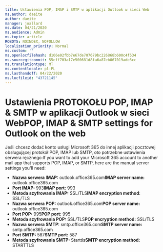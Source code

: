 ```yaml
---
title: Ustawienia POP, IMAP i SMTP w aplikacji Outlook w sieci Web
ms.author: daeite
author: daeite
manager: joallard
ms.date: 04/21/2020
ms.audience: Admin
ms.topic: article
ROBOTS: NOINDEX, NOFOLLOW
localization_priority: Normal
ms.custom: ''
ms.openlocfilehash: d106e02fbb7e67de707679bc226868b600c4f534
ms.sourcegitcommit: 55eff703a17e500681d8fa6a87eb067019ade3cc
ms.translationtype: MT
ms.contentlocale: pl-PL
ms.lasthandoff: 04/22/2020
ms.locfileid: "43721145"
---
```

# <a name="pop-imap--smtp-settings-for-outlook-on-the-web"></a><span data-ttu-id="7fe2f-102">Ustawienia PROTOKOŁU POP, IMAP & SMTP w aplikacji Outlook w sieci Web</span><span class="sxs-lookup"><span data-stu-id="7fe2f-102">POP, IMAP & SMTP settings for Outlook on the web</span></span>

<span data-ttu-id="7fe2f-103">Jeśli chcesz dodać konto usługi Microsoft 365 do innej aplikacji pocztowej obsługującej protokół POP, IMAP lub SMTP, oto potrzebne ustawienia serwera ręcznego:</span><span class="sxs-lookup"><span data-stu-id="7fe2f-103">If you want to add your Microsoft 365 account to another mail app that supports POP, IMAP, or SMTP, here are the manual server settings you'll need:</span></span>
  
- <span data-ttu-id="7fe2f-104">**Nazwa serwera IMAP:** outlook.office365.com</span><span class="sxs-lookup"><span data-stu-id="7fe2f-104">**IMAP server name:** outlook.office365.com</span></span>
- <span data-ttu-id="7fe2f-105">**Port IMAP:** 993</span><span class="sxs-lookup"><span data-stu-id="7fe2f-105">**IMAP port:** 993</span></span>
- <span data-ttu-id="7fe2f-106">**Metoda szyfrowania IMAP:** SSL/TLS</span><span class="sxs-lookup"><span data-stu-id="7fe2f-106">**IMAP encryption method:** SSL/TLS</span></span>
- <span data-ttu-id="7fe2f-107">**Nazwa serwera POP:** outlook.office365.com</span><span class="sxs-lookup"><span data-stu-id="7fe2f-107">**POP server name:** outlook.office365.com</span></span>  
- <span data-ttu-id="7fe2f-108">**Port POP:** 995</span><span class="sxs-lookup"><span data-stu-id="7fe2f-108">**POP port:** 995</span></span>  
- <span data-ttu-id="7fe2f-109">**Metoda szyfrowania POP:** SSL/TLS</span><span class="sxs-lookup"><span data-stu-id="7fe2f-109">**POP encryption method:** SSL/TLS</span></span>  
- <span data-ttu-id="7fe2f-110">**Nazwa serwera SMTP:** smtp.office365.com</span><span class="sxs-lookup"><span data-stu-id="7fe2f-110">**SMTP server name:** smtp.office365.com</span></span>
- <span data-ttu-id="7fe2f-111">**Port SMTP:** 587</span><span class="sxs-lookup"><span data-stu-id="7fe2f-111">**SMTP port:** 587</span></span>
- <span data-ttu-id="7fe2f-112">**Metoda szyfrowania SMTP:** Starttls</span><span class="sxs-lookup"><span data-stu-id="7fe2f-112">**SMTP encryption method:** STARTTLS</span></span>